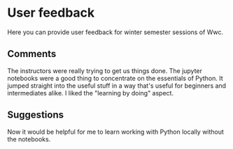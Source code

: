 # User feedback

Here you can provide user feedback for winter semester sessions of Wwc.

## Comments

The instructors were really trying to get us things done.
The jupyter notebooks were a good thing to concentrate on the essentials of Python.
It jumped straight into the useful stuff in a way that's useful for beginners and intermediates alike. I liked the "learning by doing" aspect.

## Suggestions

Now it would be helpful for me to learn working with Python locally without the notebooks.
